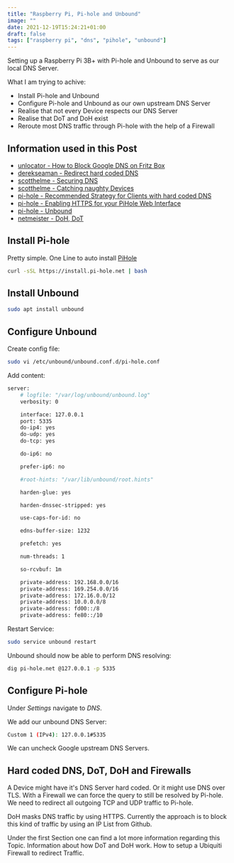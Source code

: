 ```yaml
---
title: "Raspberry Pi, Pi-hole and Unbound"
image: ""
date: 2021-12-19T15:24:21+01:00
draft: false
tags: ["raspberry pi", "dns", "pihole", "unbound"]
---
```


Setting up a Raspberry Pi 3B+ with Pi-hole and Unbound to serve as our local DNS Server.

What I am trying to achive:

- Install Pi-hole and Unbound
- Configure Pi-hole and Unbound as our own upstream DNS Server
- Realise that not every Device respects our DNS Server
- Realise that DoT and DoH exist
- Reroute most DNS traffic through Pi-hole with the help of a Firewall

## Information used in this Post

- [unlocator - How to Block Google DNS on Fritz Box](https://support.unlocator.com/article/204-how-to-block-google-dns-on-fritz-box)
- [derekseaman - Redirect hard coded DNS](https://www.derekseaman.com/2019/10/redirect-hard-coded-dns-to-pi-hole-using-ubiquiti-edgerouter.html)
- [scotthelme - Securing DNS](https://scotthelme.co.uk/securing-dns-across-all-of-my-devices-with-pihole-dns-over-https-1-1-1-1/)
- [scotthelme - Catching naughty Devices](https://scotthelme.co.uk/catching-naughty-devices-on-my-home-network/)
- [pi-hole - Recommended Strategy for Clients with hard coded DNS](https://discourse.pi-hole.net/t/recommended-strategy-for-clients-with-hard-coded-dns/22103)
- [pi-hole - Enabling HTTPS for your PiHole Web Interface](https://discourse.pi-hole.net/t/enabling-https-for-your-pi-hole-web-interface/5771)
- [pi-hole - Unbound](https://docs.pi-hole.net/guides/dns/unbound/)
- [netmeister - DoH, DoT](https://www.netmeister.org/blog/doh-dot-dnssec.html)

## Install Pi-hole

Pretty simple. One Line to auto install [PiHole](https://github.com/pi-hole/pi-hole/#one-step-automated-install)

```bash
curl -sSL https://install.pi-hole.net | bash
```

## Install Unbound

```bash
sudo apt install unbound
```

## Configure Unbound

Create config file:

```bash
sudo vi /etc/unbound/unbound.conf.d/pi-hole.conf
```

Add content:

```bash
server:
    # logfile: "/var/log/unbound/unbound.log"
    verbosity: 0

    interface: 127.0.0.1
    port: 5335
    do-ip4: yes
    do-udp: yes
    do-tcp: yes

    do-ip6: no

    prefer-ip6: no

    #root-hints: "/var/lib/unbound/root.hints"

    harden-glue: yes

    harden-dnssec-stripped: yes

    use-caps-for-id: no

    edns-buffer-size: 1232

    prefetch: yes

    num-threads: 1

    so-rcvbuf: 1m

    private-address: 192.168.0.0/16
    private-address: 169.254.0.0/16
    private-address: 172.16.0.0/12
    private-address: 10.0.0.0/8
    private-address: fd00::/8
    private-address: fe80::/10
```

Restart Service:

```bash
sudo service unbound restart
```

Unbound should now be able to perform DNS resolving:

```bash
dig pi-hole.net @127.0.0.1 -p 5335
```

## Configure Pi-hole

Under _Settings_ navigate to _DNS_.

We add our unbound DNS Server:

```bash
Custom 1 (IPv4): 127.0.0.1#5335
```

We can uncheck Google upstream DNS Servers.

## Hard coded DNS, DoT, DoH and Firewalls

A Device might have it's DNS Server hard coded. Or it might use DNS over TLS. With a Firewall we can force the query to still be resolved by Pi-hole. We need to redirect all outgoing TCP and UDP traffic to Pi-hole.

DoH masks DNS traffic by using HTTPS. Currently the approach is to block this kind of traffic by using an IP List from Github.

Under the first Section one can find a lot more information regarding this Topic.
Information about how DoT and DoH work. How to setup a Ubiquiti Firewall to redirect Traffic.
